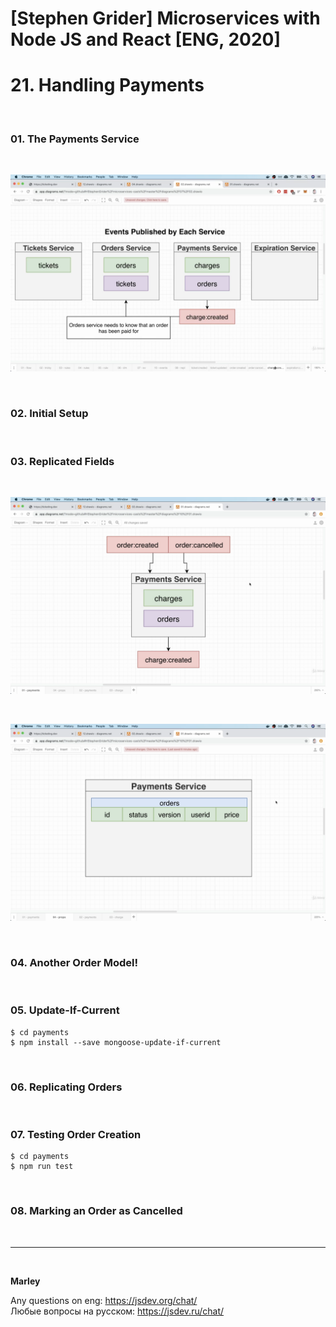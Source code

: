 # [Stephen Grider] Microservices with Node JS and React [ENG, 2020]

# 21. Handling Payments

<br/>

### 01. The Payments Service

<br/>

![Application](/img/pic-21-01.png?raw=true)

<br/>

### 02. Initial Setup

<br/>

### 03. Replicated Fields

<br/>

![Application](/img/pic-21-02.png?raw=true)

<br/>

![Application](/img/pic-21-03.png?raw=true)

<br/>

### 04. Another Order Model!

<br/>

### 05. Update-If-Current

    $ cd payments
    $ npm install --save mongoose-update-if-current

<br/>

### 06. Replicating Orders

<br/>

### 07. Testing Order Creation

    $ cd payments
    $ npm run test

<br/>

### 08. Marking an Order as Cancelled

<br/>

---

<br/>

**Marley**

Any questions on eng: https://jsdev.org/chat/  
Любые вопросы на русском: https://jsdev.ru/chat/
